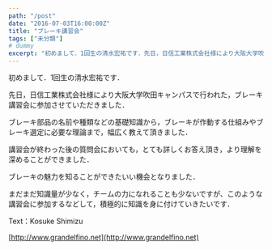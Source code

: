 ```yaml
---
path: "/post"
date: "2016-07-03T16:00:00Z"
title: "ブレーキ講習会"
tags: ["未分類"]
# dummy
excerpt: "初めまして．1回生の清水宏祐です．先日，日信工業株式会社様により大阪大学吹田キャンパスで行われた，ブレーキ講習会に参加させていただきました．ブレーキ部品..."
---
```




初めまして．1回生の清水宏祐です．

先日，日信工業株式会社様により大阪大学吹田キャンパスで行われた，ブレーキ講習会に参加させていただきました．

ブレーキ部品の名前や種類などの基礎知識から，ブレーキが作動する仕組みやブレーキ選定に必要な理論まで，幅広く教えて頂きました．

講習会が終わった後の質問会においても，とても詳しくお答え頂き，より理解を深めることができました．

ブレーキの魅力を知ることができたいい機会となりました．

まだまだ知識量が少なく，チームの力になれることも少ないですが、このような講習会に参加するなどして，積極的に知識を身に付けていきたいです．

Text：Kosuke Shimizu

[http://www.grandelfino.net](http://www.grandelfino.net)

